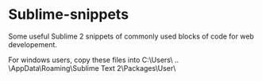# Sublime-snippets

Some useful Sublime 2 snippets of commonly used blocks of code for web developement.

For windows users, copy these files into C:\Users\ .. \AppData\Roaming\Sublime Text 2\Packages\User\
